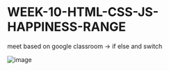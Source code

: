 # WEEK-10-HTML-CSS-JS-HAPPINESS-RANGE
meet based on google classroom -> if else and switch

![image](https://user-images.githubusercontent.com/117738625/220185852-09e4778d-d643-4b93-9ed7-38aac25f7322.png)

